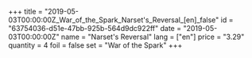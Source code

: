 +++
title = "2019-05-03T00:00:00Z_War_of_the_Spark_Narset's_Reversal_[en]_false"
id = "63754036-d51e-47bb-925b-564d9dc922ff"
date = "2019-05-03T00:00:00Z"
name = "Narset's Reversal"
lang = ["en"]
price = "3.29"
quantity = 4
foil = false
set = "War of the Spark"
+++
